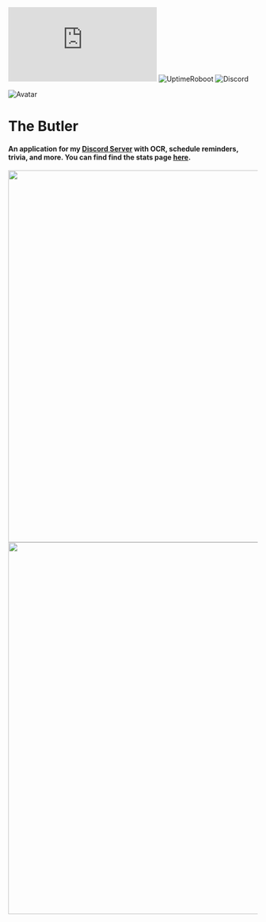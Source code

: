 ![PyPI](https://img.shields.io/pypi/v/discord.py)  ![UptimeRoboot](https://img.shields.io/uptimerobot/status/m786515853-65a631cc420ded3137907a42)  ![Discord](https://img.shields.io/discord/612059384721440789)

![Avatar](https://images-ext-1.discordapp.net/external/nxYW7DyVsmIKp9llZ6wtAOAanNPx0H1YnJpguG-8h1U/%3Fsize%3D1024/https/cdn.discordapp.com/avatars/704571297048428654/962375cb010760e58ed48b84dd7cacbd.webp?width=100&height=100)

# The Butler
#### An application for my [Discord Server](https://discord.link/harsh) with OCR, schedule reminders, trivia, and more. You can find find the stats page [here](https://stats.uptimerobot.com/zq1QPiREEl/786515853).

<img  src = "https://i.gyazo.com/f58f2a9a431b1d51145089ca3066c3cc.gif"  height = auto  width = 750>
<img  src = "https://i.gyazo.com/c9718b86c229729b58bd9e629175c895.gif"  height = auto  width = 750>